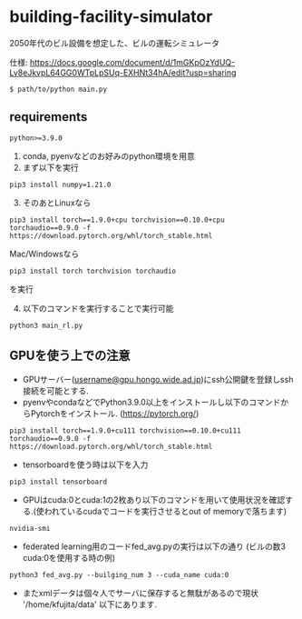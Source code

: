 # building-facility-simulator

2050年代のビル設備を想定した、ビルの運転シミュレータ

仕様: https://docs.google.com/document/d/1mGKpOzYdUQ-Lv8eJkvpL64GG0WTpLpSUq-EXHNt34hA/edit?usp=sharing

```
$ path/to/python main.py
```

## requirements
```
python>=3.9.0
```

1. conda, pyenvなどのお好みのpython環境を用意
2. まず以下を実行
```
pip3 install numpy=1.21.0

```
3. そのあとLinuxなら
```
pip3 install torch==1.9.0+cpu torchvision==0.10.0+cpu torchaudio==0.9.0 -f https://download.pytorch.org/whl/torch_stable.html
```
Mac/Windowsなら
```
pip3 install torch torchvision torchaudio
```
を実行

4. 以下のコマンドを実行することで実行可能
```
python3 main_rl.py
```
## GPUを使う上での注意
* GPUサーバー(username@gpu.hongo.wide.ad.jp)にssh公開鍵を登録しssh接続を可能とする.
* pyenvやcondaなどでPython3.9.0以上をインストールし以下のコマンドからPytorchをインストール. (https://pytorch.org/)
```
pip3 install torch==1.9.0+cu111 torchvision==0.10.0+cu111 torchaudio==0.9.0 -f https://download.pytorch.org/whl/torch_stable.html
```
* tensorboardを使う時は以下を入力
```
pip3 install tensorboard
```
* GPUはcuda:0とcuda:1の2枚あり以下のコマンドを用いて使用状況を確認する.(使われているcudaでコードを実行させるとout of memoryで落ちます)
```
nvidia-smi
```
* federated learning用のコードfed_avg.pyの実行は以下の通り (ビルの数3 cuda:0を使用する時の例)
```
python3 fed_avg.py --builging_num 3 --cuda_name cuda:0
```
* またxmlデータは個々人でサーバに保存すると無駄があるので現状 '/home/kfujita/data' 以下にあります. 
